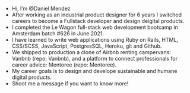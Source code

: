 - Hi, I’m @Daniel Mendez
- After working as an industrial product designer for 6 years I switched careers to become a Fullstack developer and design deigital products.
- I completed the Le Wagon full-stack web development bootcamp in Amsterdam batch #626 in June 2021.
- I have learned to write web applications using Ruby on Rails, HTML, CSS/SCSS, JavaScript, PostgresSQL, Heroku, git and Github.
- We shipped to production a clone of Airbnb renting campervans: Vanbnb (repo: Vanbnb), and a platform to connect professionals for career advice: Mentoree (repo: Mentoree). 
- My career goals is to design and develope sustainable and humane digital products.
- Shoot me a message if you want to know more! 


